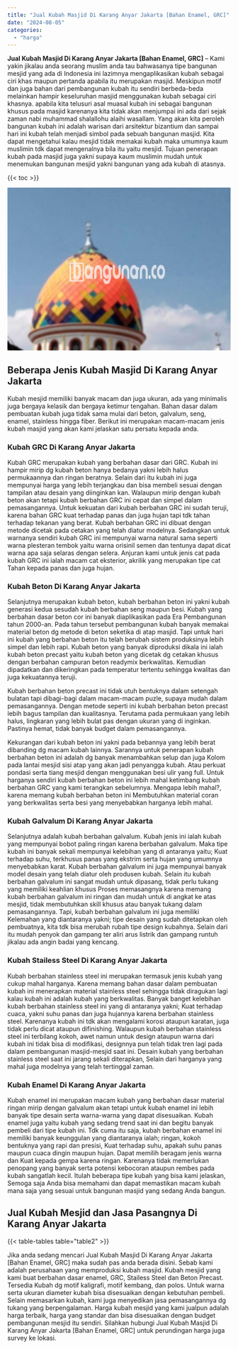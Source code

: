 ```yaml
---
title: "Jual Kubah Masjid Di Karang Anyar Jakarta [Bahan Enamel, GRC]"
date: "2024-08-05"
categories: 
  - "harga"
---
```


**Jual Kubah Masjid Di Karang Anyar Jakarta \[Bahan Enamel, GRC\]** – Kami yakin jikalau anda seorang muslim anda tau bahwasanya tipe bangunan mesjid yang ada di Indonesia ini lazimnya mengaplikasikan kubah sebagai ciri khas maupun pertanda apabila itu merupakan masjid. Meskipun motif dan juga bahan dari pembangunan kubah itu sendiri berbeda-beda melainkan hampir keseluruhan masjid menggunakan kubah sebagai ciri khasnya. apabila kita telusuri asal muasal kubah ini sebagai bangunan khusus pada masjid karenanya kita tidak akan menjumpai ini ada dari sejak zaman nabi muhammad shalallohu alaihi wasallam. Yang akan kita peroleh bangunan kubah ini adalah warisan dari arsitektur bizantium dan sampai hari ini kubah telah menjadi simbol pada sebuah bangunan masjid. Kita dapat mengetahui kalau mesjid tidak memakai kubah maka umumnya kaum muslimin tdk dapat mengenalnya bila itu yaitu mesjid. Tujuan penerapan kubah pada masjid juga yakni supaya kaum muslimin mudah untuk menemukan bangunan mesjid yakni bangunan yang ada kubah di atasnya.

{{< toc >}}

![Jual Kubah Masjid Di Karang Anyar Jakarta [Bahan Enamel, GRC]](/images/jual-kubah-masjid-08.png)

## Beberapa Jenis Kubah Masjid Di Karang Anyar Jakarta

Kubah mesjid memiliki banyak macam dan juga ukuran, ada yang minimalis juga bergaya kelasik dan bergaya ketimur tengahan. Bahan dasar dalam pembuatan kubah juga tidak sama mulai dari beton, galvalum, seng, enamel, stainless hingga fiber. Berikut ini merupakan macam-macam jenis kubah masjid yang akan kami jelaskan satu persatu kepada anda.

### Kubah GRC Di Karang Anyar Jakarta

Kubah GRC merupakan kubah yang berbahan dasar dari GRC. Kubah ini hampir mirip dg kubah beton hanya bedanya yakni lebih halus permukaannya dan ringan beratnya. Selain dari itu kubah ini juga mempunyai harga yang lebih terjangkau dan bisa membeli sesuai dengan tampilan atau desain yang diinginkan kan. Walaupun mirip dengan kubah beton akan tetapi kubah berbahan GRC ini cepat dan simpel dalam pemasangannya. Untuk kekuatan dari kubah berbahan GRC ini sudah teruji, karena bahan GRC kuat terhadap panas dan juga hujan tapi tdk tahan terhadap tekanan yang berat. Kubah berbahan GRC ini dibuat dengan metode dicetak pada cetakan yang telah diatur modelnya. Sedangkan untuk warnanya sendiri kubah GRC ini mempunyai warna natural sama seperti warna plesteran tembok yaitu warna orisinil semen dan tentunya dapat dicat warna apa saja selaras dengan selera. Anjuran kami untuk jenis cat pada kubah GRC ini ialah macam cat eksterior, akrilik yang merupakan tipe cat Tahan kepada panas dan juga hujan.

### Kubah Beton Di Karang Anyar Jakarta

Selanjutnya merupakan kubah beton, kubah berbahan beton ini yakni kubah generasi kedua sesudah kubah berbahan seng maupun besi. Kubah yang berbahan dasar beton cor ini banyak diaplikasikan pada Era Pembangunan tahun 2000-an. Pada tahun tersebut pembangunan kubah banyak memakai material beton dg metode di beton seketika di atap masjid. Tapi untuk hari ini kubah yang berbahan beton itu telah berubah sistem produksinya lebih simpel dan lebih rapi. Kubah beton yang banyak diproduksi dikala ini ialah kubah beton precast yaitu kubah beton yang dicetak dg cetakan khusus dengan berbahan campuran beton readymix berkwalitas. Kemudian dipadatkan dan dikeringkan pada temperatur tertentu sehingga kwalitas dan juga kekuatannya teruji.

Kubah berbahan beton precast ini tidak utuh bentuknya dalam setengah bulatan tapi dibagi-bagi dalam macam-macam puzle, supaya mudah dalam pemasangannya. Dengan metode seperti ini kubah berbahan beton precast lebih bagus tampilan dan kualitasnya. Terutama pada permukaan yang lebih halus, lingkaran yang lebih bulat pas dengan ukuran yang di inginkan. Pastinya hemat, tidak banyak budget dalam pemasangannya.

Kekurangan dari kubah beton ini yakni pada bebannya yang lebih berat dibanding dg macam kubah lainnya. Sarannya untuk penerapan kubah berbahan beton ini adalah dg banyak menambahkan selup dan juga Kolom pada lantai mesjid sisi atap yang akan jadi penyangga kubah. Atau perkuat pondasi serta tiang mesjid dengan menggunakan besi ulir yang full. Untuk harganya sendiri kubah berbahan beton ini lebih mahal ketimbang kubah berbahan GRC yang kami terangkan sebelumnya. Mengapa lebih mahal?, karena memang kubah berbahan beton ini Membutuhkan material coran yang berkwalitas serta besi yang menyebabkan harganya lebih mahal.

### Kubah Galvalum Di Karang Anyar Jakarta

Selanjutnya adalah kubah berbahan galvalum. Kubah jenis ini ialah kubah yang mempunyai bobot paling ringan karena berbahan galvalum. Maka tipe kubah ini banyak sekali mempunyai kelebihan yang di antaranya yaitu; Kuat terhadap suhu, terkhusus panas yang ekstrim serta hujan yang umumnya menyebabkan karat. Kubah berbahan galvalum ini juga mempunyai banyak model desain yang telah diatur oleh produsen kubah. Selain itu kubah berbahan galvalum ini sangat mudah untuk dipasang, tidak perlu tukang yang memiliki keahlian khusus Proses memasangnya karena memang kubah berbahan galvalum ini ringan dan mudah untuk di angkat ke atas mesjid, tidak membutuhkan skill khusus atau banyak tukang dalam pemasangannya. Tapi, kubah berbahan galvalum ini juga memiliki Kelemahan yang diantaranya yakni; tipe desain yang sudah ditetapkan oleh pembuatnya, kita tdk bisa merubah rubah tipe design kubahnya. Selain dari itu mudah penyok dan gampang ter aliri arus listrik dan gampang runtuh jikalau ada angin badai yang kencang.

### Kubah Stailess Steel Di Karang Anyar Jakarta

Kubah berbahan stainless steel ini merupakan termasuk jenis kubah yang cukup mahal harganya. Karena memang bahan dasar dalam pembuatan kubah ini menerapkan material stainless steel sehingga tidak diragukan lagi kalau kubah ini adalah kubah yang berkwalitas. Banyak banget kelebihan kubah berbahan stainless steel ini yang di antaranya yakni; Kuat terhadap cuaca, yakni suhu panas dan juga hujannya karena berbahan stainless steel. Karenanya kubah ini tdk akan mengalami korosi ataupun karatan, juga tidak perlu dicat ataupun difinishing. Walaupun kubah berbahan stainless steel ini terbilang kokoh, awet namun untuk design ataupun warna dari kubah ini tidak bisa di modifikasi, designnya pun telah tidak tren lagi pada dalam pembangunan masjid-mesjid saat ini. Desain kubah yang berbahan stainless steel saat ini jarang sekali diterapkan, Selain dari harganya yang mahal juga modelnya yang telah tertinggal zaman.

### Kubah Enamel Di Karang Anyar Jakarta

Kubah enamel ini merupakan macam kubah yang berbahan dasar material ringan mirip dengan galvalum akan tetapi untuk kubah enamel ini lebih banyak tipe desain serta warna-warna yang dapat disesuaikan. Kubah enamel juga yaitu kubah yang sedang trend saat ini dan begitu banyak pembeli dari tipe kubah ini. Tdk cuma itu saja, kubah berbahan enamel ini memiliki banyak keunggulan yang diantaranya ialah; ringan, kokoh bentuknya yang rapi dan presisi, Kuat terhadap suhu, apakah suhu panas maupun cuaca dingin maupun hujan. Dapat memilih beragam jenis warna dan Kuat kepada gempa karena ringan. Karenanya tidak memerlukan penopang yang banyak serta potensi kebocoran ataupun rembes pada kubah sangatlah kecil. Itulah beberapa tipe kubah yang bisa kami jelaskan, Semoga saja Anda bisa memahami dan dapat memastikan macam kubah mana saja yang sesuai untuk bangunan masjid yang sedang Anda bangun.

## Jual Kubah Mesjid dan Jasa Pasangnya Di Karang Anyar Jakarta

{{< table-tables table="table2" >}}

Jika anda sedang mencari Jual Kubah Masjid Di Karang Anyar Jakarta \[Bahan Enamel, GRC\] maka sudah pas anda berada disini. Sebab kami adalah perusahaan yang memproduksi kubah masjid. Kubah mesjid yang kami buat berbahan dasar enamel, GRC, Stailess Steel dan Beton Precast. Tersedia Kubah dg motif kaligrafi, motif kembang, dan polos. Untuk warna serta ukuran diameter kubah bisa disesuaikan dengan kebutuhan pembeli. Selain memasarkan kubah, kami juga menyedikan jasa pemasangannya dg tukang yang berpengalaman. Harga kubah mesjid yang kami jualpun adalah harga terbaik, harga yang standar dan bisa disesuaikan dengan budget pembangunan mesjid itu sendiri. Silahkan hubungi Jual Kubah Masjid Di Karang Anyar Jakarta \[Bahan Enamel, GRC\] untuk perundingan harga juga survey ke lokasi.
